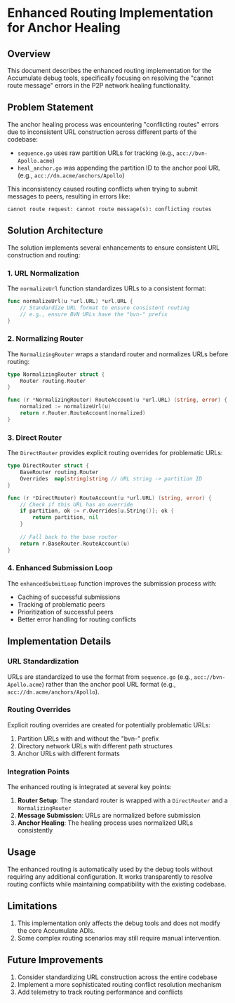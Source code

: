 # Enhanced Routing Implementation for Anchor Healing

## Overview

This document describes the enhanced routing implementation for the Accumulate debug tools, specifically focusing on resolving the "cannot route message" errors in the P2P network healing functionality.

## Problem Statement

The anchor healing process was encountering "conflicting routes" errors due to inconsistent URL construction across different parts of the codebase:

- `sequence.go` uses raw partition URLs for tracking (e.g., `acc://bvn-Apollo.acme`)
- `heal_anchor.go` was appending the partition ID to the anchor pool URL (e.g., `acc://dn.acme/anchors/Apollo`)

This inconsistency caused routing conflicts when trying to submit messages to peers, resulting in errors like:

```
cannot route request: cannot route message(s): conflicting routes
```

## Solution Architecture

The solution implements several enhancements to ensure consistent URL construction and routing:

### 1. URL Normalization

The `normalizeUrl` function standardizes URLs to a consistent format:

```go
func normalizeUrl(u *url.URL) *url.URL {
    // Standardize URL format to ensure consistent routing
    // e.g., ensure BVN URLs have the "bvn-" prefix
}
```

### 2. Normalizing Router

The `NormalizingRouter` wraps a standard router and normalizes URLs before routing:

```go
type NormalizingRouter struct {
    Router routing.Router
}

func (r *NormalizingRouter) RouteAccount(u *url.URL) (string, error) {
    normalized := normalizeUrl(u)
    return r.Router.RouteAccount(normalized)
}
```

### 3. Direct Router

The `DirectRouter` provides explicit routing overrides for problematic URLs:

```go
type DirectRouter struct {
    BaseRouter routing.Router
    Overrides  map[string]string // URL string -> partition ID
}

func (r *DirectRouter) RouteAccount(u *url.URL) (string, error) {
    // Check if this URL has an override
    if partition, ok := r.Overrides[u.String()]; ok {
        return partition, nil
    }
    
    // Fall back to the base router
    return r.BaseRouter.RouteAccount(u)
}
```

### 4. Enhanced Submission Loop

The `enhancedSubmitLoop` function improves the submission process with:

- Caching of successful submissions
- Tracking of problematic peers
- Prioritization of successful peers
- Better error handling for routing conflicts

## Implementation Details

### URL Standardization

URLs are standardized to use the format from `sequence.go` (e.g., `acc://bvn-Apollo.acme`) rather than the anchor pool URL format (e.g., `acc://dn.acme/anchors/Apollo`).

### Routing Overrides

Explicit routing overrides are created for potentially problematic URLs:

1. Partition URLs with and without the "bvn-" prefix
2. Directory network URLs with different path structures
3. Anchor URLs with different formats

### Integration Points

The enhanced routing is integrated at several key points:

1. **Router Setup**: The standard router is wrapped with a `DirectRouter` and a `NormalizingRouter`
2. **Message Submission**: URLs are normalized before submission
3. **Anchor Healing**: The healing process uses normalized URLs consistently

## Usage

The enhanced routing is automatically used by the debug tools without requiring any additional configuration. It works transparently to resolve routing conflicts while maintaining compatibility with the existing codebase.

## Limitations

1. This implementation only affects the debug tools and does not modify the core Accumulate ADIs.
2. Some complex routing scenarios may still require manual intervention.

## Future Improvements

1. Consider standardizing URL construction across the entire codebase
2. Implement a more sophisticated routing conflict resolution mechanism
3. Add telemetry to track routing performance and conflicts
